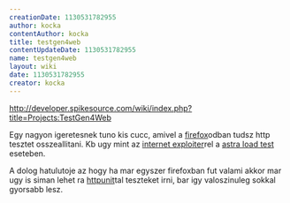 ```yaml
---
creationDate: 1130531782955 
author: kocka 
contentAuthor: kocka 
title: testgen4web 
contentUpdateDate: 1130531782955 
name: testgen4web 
layout: wiki 
date: 1130531782955 
creator: kocka 
---
```

http://developer.spikesource.com/wiki/index.php?title=Projects:TestGen4Web

Egy nagyon igeretesnek tuno kis cucc, amivel a [firefox](Missing.html)odban tudsz http tesztet osszeallitani. Kb ugy mint az [internet exploiter](Internet%20Exploiter.html)rel a [astra load test](Missing.html) eseteben.

A dolog hatulutoje az hogy ha mar egyszer firefoxban fut valami akkor mar ugy is siman lehet ra [httpunit](httpunit.html)tal teszteket irni, bar igy valoszinuleg sokkal gyorsabb lesz.

